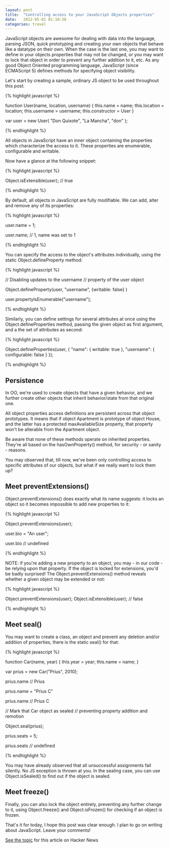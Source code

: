 ```yaml
---
layout: post
title:  "Controlling access to your JavaScript Objects properties"
date:   2012-05-01 01:10:38
categories: travel
---
```


<span class="drops">J</span>avaScript objects are awesome for dealing with data into the language, parsing JSON, quick prototyping and creating your own objects that behave like a datatype on their own. When the case is the last one, you may want to define in your objects properties that may not be changed, or you may want to lock that object in order to prevent any further addition to it, etc. As any good Object Oriented programming language, JavaScript (since ECMAScript 5) defines methods for specifying object visibility.

Let's start by creating a sample, ordinary JS object to be used throughout this post:

{% highlight javascript %}

function User(name, location, username) {
  this.name = name;
  this.location = location;
  this.username = username;
  this.constructor = User
}

var user = new User(
  "Don Quixote", "La Mancha", "don"
);

{% endhighlight %}

All objects in JavaScript have an inner object containing the properties which characterize the access to it. These properties are <span class="small_code">enumerable</span>, <span class="small_code">configurable</span> and <span class="small_code">writable</span>.

Now have a glance at the following snippet:

{% highlight javascript %}

Object.isExtensible(user); // true

{% endhighlight %}

By default, all objects in JavaScript are fully modifiable. We can add, alter and remove any of its properties:

{% highlight javascript %}

  user.name = 1;

  user.name; // 1, name was set to 1

{% endhighlight %}

You can specify the access to the object's attributes individually, using the static <span class="small_code">Object.defineProperty</span> method:

{% highlight javascript %}

// Disabling updates to the username
// property of the user object

Object.defineProperty(user,
    "username", {writable: false}
)

user.propertyIsEnumerable("username");

{% endhighlight %}

Similarly, you can define settings for several attributes at once using the <span class="small_code">Object.defineProperties</span> method, passing the given object as first argument, and a the set of attributes as second:

{% highlight javascript %}

Object.defineProperties(user, {
    "name": {
      writable: true
    },
    "username": {
      configurable: false
    }
});

{% endhighlight %}


## Persistence

In OO, we're used to create objects that have a given behavior, and we further create other objects that inherit behavior/state from that original one.

All object properties access definitions are persistent across that object prototypes. It means that if object Apartment is prototype of object House, and the latter has a protected maxAvailableSize property, that property won't be alterable from the Apartment object.

Be aware that none of these methods operate on inherited properties. They're all based on the <span class="small_code">hasOwnProperty()</span> method, for security - or sanity - reasons.

You may observed that, till now, we've been only controlling access to specific attributes of our objects, but what if we really want to lock them up?

## Meet <span class="small_code">preventExtensions()</span>

<span class="small_code">Object.preventExtensions()</span> does exactly what its name suggests: it locks an object so it becomes impossible to add new properties to it:

{% highlight javascript %}

Object.preventExtensions(user);

user.bio = "An user";

user.bio // undefined

{% endhighlight %}

NOTE: if you're adding a new property to an object, you may - in our code - be relying upon that property. If the object is locked for extensions, you'd be badly surprised! The  <span class="small_code">Object.preventExtensions()</span> method reveals whether a given object may be extended or not:

{% highlight javascript %}

Object.preventExtensions(user);
Object.isExtensible(user); // false

{% endhighlight %}


## Meet <span class="small_code">seal()</span>

You may want to create a class, an object and prevent any deletion and/or addition of properties, there is the static <span class="small_code">seal()</span> for that:

{% highlight javascript %}

function Car(name, year) {
  this.year = year;
  this.name = name;
}

var prius = new Car("Prius", 2010);

prius.name // Prius

prius.name = "Prius C"

prius.name // Prius C

// Mark that Car object as sealed
// preventing property addition and remotion

Object.seal(prius);

prius.seats = 5;

prius.seats // undefined

{% endhighlight %}

You may have already observed that all unsuccessful assignments fail silently. No JS exception is thrown at you. In the sealing case, you can use <span class="small_code">Object.isSealed()</span> to find out if the object is sealed.

## Meet <span class="small_code">freeze()</span>

Finally, you can also lock the object entirely, preventing any further change to it, using <span class="small_code">Object.freeze()</span> and <span class="small_code">Object.isFrozen()</span> for checking if an object is frozen.

That's it for today, I hope this post was clear enough. I plan to go on writing about JavaScript. Leave your comments!

[See the topic] for this article on Hacker News

[See the topic]: https://news.ycombinator.com/item?id=4823884
